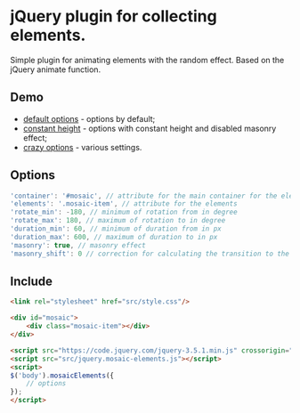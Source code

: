 # jQuery plugin for collecting elements.
Simple plugin for animating elements with the random effect. Based on the jQuery animate function.

## Demo

* [default options](https://kotlyarov.us/jquery-mosaic-elements/?default=1) - options by default;
* [constant height](https://kotlyarov.us/jquery-mosaic-elements/?ch=1) - options with constant height and disabled masonry effect;
* [crazy options](https://kotlyarov.us/jquery-mosaic-elements/?co=1) - various settings.

## Options

```javascript
'container': '#mosaic', // attribute for the main container for the elements
'elements': '.mosaic-item', // attribute for the elements
'rotate_min': -180, // minimum of rotation from in degree
'rotate_max': 180, // maximum of rotation to in degree
'duration_min': 60, // minimum of duration from in px
'duration_max': 600, // maximum of duration to in px
'masonry': true, // masonry effect
'masonry_shift': 0 // correction for calculating the transition to the next column in the container
```

## Include

```html
<link rel="stylesheet" href="src/style.css"/>

<div id="mosaic">
    <div class="mosaic-item"></div>
</div>

<script src="https://code.jquery.com/jquery-3.5.1.min.js" crossorigin="anonymous"></script>
<script src="src/jquery.mosaic-elements.js"></script>
<script>
$('body').mosaicElements({
    // options    
});
</script>
```
